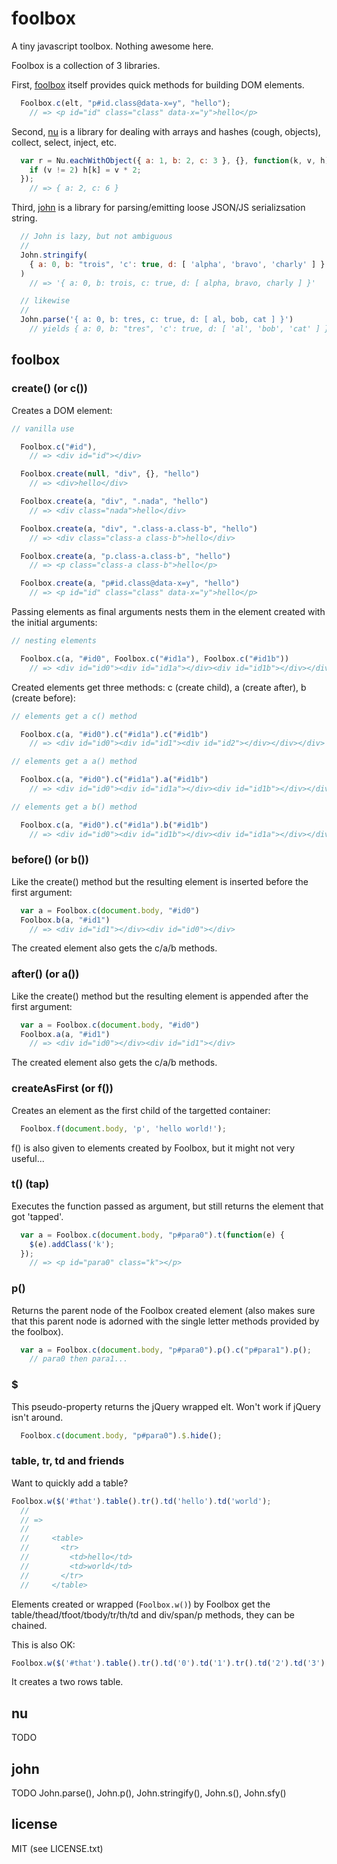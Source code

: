 
# foolbox

A tiny javascript toolbox. Nothing awesome here.

Foolbox is a collection of 3 libraries.

First, [foolbox](#foolbox) itself provides quick methods for building DOM elements.

```javascript
  Foolbox.c(elt, "p#id.class@data-x=y", "hello");
    // => <p id="id" class="class" data-x="y">hello</p>
```

Second, [nu](#nu) is a library for dealing with arrays and hashes (cough, objects), collect, select, inject, etc.

```javascript
  var r = Nu.eachWithObject({ a: 1, b: 2, c: 3 }, {}, function(k, v, h) {
    if (v != 2) h[k] = v * 2;
  });
    // => { a: 2, c: 6 }
```

Third, [john](#john) is a library for parsing/emitting loose JSON/JS serializsation string.

```javascript
  // John is lazy, but not ambiguous
  //
  John.stringify(
    { a: 0, b: "trois", 'c': true, d: [ 'alpha', 'bravo', 'charly' ] }
  )
    // => '{ a: 0, b: trois, c: true, d: [ alpha, bravo, charly ] }'

  // likewise
  //
  John.parse('{ a: 0, b: tres, c: true, d: [ al, bob, cat ] }')
    // yields { a: 0, b: "tres", 'c': true, d: [ 'al', 'bob', 'cat' ] }
```


## foolbox

### create() (or c())

Creates a DOM element:

```javascript
// vanilla use

  Foolbox.c("#id"),
    // => <div id="id"></div>

  Foolbox.create(null, "div", {}, "hello")
    // => <div>hello</div>

  Foolbox.create(a, "div", ".nada", "hello")
    // => <div class="nada">hello</div>

  Foolbox.create(a, "div", ".class-a.class-b", "hello")
    // => <div class="class-a class-b">hello</div>

  Foolbox.create(a, "p.class-a.class-b", "hello")
    // => <p class="class-a class-b">hello</p>

  Foolbox.create(a, "p#id.class@data-x=y", "hello")
    // => <p id="id" class="class" data-x="y">hello</p>
```

Passing elements as final arguments nests them in the element created with the initial arguments:

```javascript
// nesting elements

  Foolbox.c(a, "#id0", Foolbox.c("#id1a"), Foolbox.c("#id1b"))
    // => <div id="id0"><div id="id1a"></div><div id="id1b"></div></div>
```

Created elements get three methods: c (create child), a (create after), b (create before):

```javascript
// elements get a c() method

  Foolbox.c(a, "#id0").c("#id1a").c("#id1b")
    // => <div id="id0"><div id="id1"><div id="id2"></div></div></div>

// elements get a a() method

  Foolbox.c(a, "#id0").c("#id1a").a("#id1b")
    // => <div id="id0"><div id="id1a"></div><div id="id1b"></div></div>

// elements get a b() method

  Foolbox.c(a, "#id0").c("#id1a").b("#id1b")
    // => <div id="id0"><div id="id1b"></div><div id="id1a"></div></div>
```


### before() (or b())

Like the create() method but the resulting element is inserted before the first argument:

```javascript
  var a = Foolbox.c(document.body, "#id0")
  Foolbox.b(a, "#id1")
    // => <div id="id1"></div><div id="id0"></div>
```

The created element also gets the c/a/b methods.


### after() (or a())

Like the create() method but the resulting element is appended after the first argument:

```javascript
  var a = Foolbox.c(document.body, "#id0")
  Foolbox.a(a, "#id1")
    // => <div id="id0"></div><div id="id1"></div>
```

The created element also gets the c/a/b methods.


### createAsFirst (or f())

Creates an element as the first child of the targetted container:

```javascript
  Foolbox.f(document.body, 'p', 'hello world!');
```

f() is also given to elements created by Foolbox, but it might not very useful...


### t() (tap)

Executes the function passed as argument, but still returns the element that got 'tapped'.

```javascript
  var a = Foolbox.c(document.body, "p#para0").t(function(e) {
    $(e).addClass('k');
  });
    // => <p id="para0" class="k"></p>
```

### p()

Returns the parent node of the Foolbox created element (also makes sure that this parent node is adorned with the single letter methods provided by the foolbox).

```javascript
  var a = Foolbox.c(document.body, "p#para0").p().c("p#para1").p();
    // para0 then para1...
```

### $

This pseudo-property returns the jQuery wrapped elt. Won't work if jQuery isn't around.


```javascript
  Foolbox.c(document.body, "p#para0").$.hide();
```

### table, tr, td and friends

Want to quickly add a table?

```javascript
Foolbox.w($('#that').table().tr().td('hello').td('world');
  //
  // =>
  //
  //     <table>
  //       <tr>
  //         <td>hello</td>
  //         <td>world</td>
  //       </tr>
  //     </table>
```

Elements created or wrapped (```Foolbox.w()```) by Foolbox get the table/thead/tfoot/tbody/tr/th/td and div/span/p methods, they can be chained.

This is also OK:
```javascript
Foolbox.w($('#that').table().tr().td('0').td('1').tr().td('2').td('3');
```
It creates a two rows table.

## nu

TODO


## john

TODO John.parse(), John.p(), John.stringify(), John.s(), John.sfy()


## license

MIT (see LICENSE.txt)

